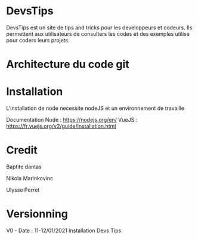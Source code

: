 # DevsTips
DevsTips est un site de tips and tricks pour les developpeurs et codeurs.
Ils permettent aux utilisateurs de consulters les codes et des exemples utilise pour coders leurs projets. 

# Architecture du code git

# Installation
L'installation de node necessite nodeJS et un environnement de travaille

Documentation Node : https://nodejs.org/en/
VueJS :  https://fr.vuejs.org/v2/guide/installation.html

# Credit
Baptite dantas

Nikola Marinkovinc

Ulysse Perret

# Versionning
V0 - Date : 11-12/01/2021
Installation Devs Tips